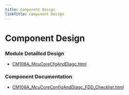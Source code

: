 ```yaml
---
title: Component Design
linkTitle: Component Design
---
```


# Component Design
### Module Detailled Design

- [CM106A_McuCoreCfgAndDiagc.html](Design/CM106A_McuCoreCfgAndDiagc.html)

### Component Documentation

- [CM106A_McuCoreConfigAndDiagc_FDD_Checklist.html](Doc/CM106A_McuCoreConfigAndDiagc_FDD_Checklist.html)

